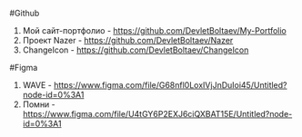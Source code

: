 #Github 

1. Мой сайт-портфолио - https://github.com/DevletBoltaev/My-Portfolio
2. Проект Nazer - https://github.com/DevletBoltaev/Nazer
3. ChangeIcon - https://github.com/DevletBoltaev/ChangeIcon

#Figma

1. WAVE - https://www.figma.com/file/G68nfl0LoxIVjJnDuIoi45/Untitled?node-id=0%3A1
2. Помни - https://www.figma.com/file/U4tGY6P2EXJ6ciQXBAT15E/Untitled?node-id=0%3A1

